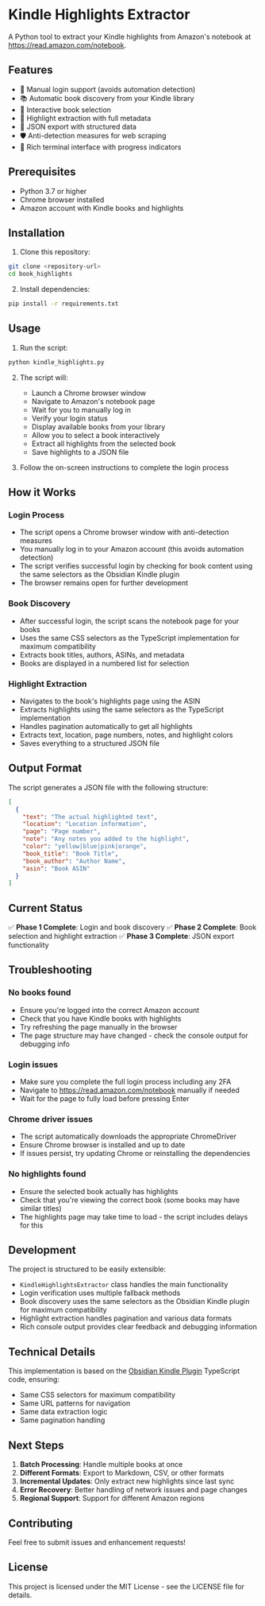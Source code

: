 # Kindle Highlights Extractor

A Python tool to extract your Kindle highlights from Amazon's notebook at https://read.amazon.com/notebook.

## Features

- 🔐 Manual login support (avoids automation detection)
- 📚 Automatic book discovery from your Kindle library
- 🎯 Interactive book selection
- 📝 Highlight extraction with full metadata
- 📁 JSON export with structured data
- 🛡️ Anti-detection measures for web scraping
- 🎨 Rich terminal interface with progress indicators

## Prerequisites

- Python 3.7 or higher
- Chrome browser installed
- Amazon account with Kindle books and highlights

## Installation

1. Clone this repository:
```bash
git clone <repository-url>
cd book_highlights
```

2. Install dependencies:
```bash
pip install -r requirements.txt
```

## Usage

1. Run the script:
```bash
python kindle_highlights.py
```

2. The script will:
   - Launch a Chrome browser window
   - Navigate to Amazon's notebook page
   - Wait for you to manually log in
   - Verify your login status
   - Display available books from your library
   - Allow you to select a book interactively
   - Extract all highlights from the selected book
   - Save highlights to a JSON file

3. Follow the on-screen instructions to complete the login process

## How it Works

### Login Process
- The script opens a Chrome browser window with anti-detection measures
- You manually log in to your Amazon account (this avoids automation detection)
- The script verifies successful login by checking for book content using the same selectors as the Obsidian Kindle plugin
- The browser remains open for further development

### Book Discovery
- After successful login, the script scans the notebook page for your books
- Uses the same CSS selectors as the TypeScript implementation for maximum compatibility
- Extracts book titles, authors, ASINs, and metadata
- Books are displayed in a numbered list for selection

### Highlight Extraction
- Navigates to the book's highlights page using the ASIN
- Extracts highlights using the same selectors as the TypeScript implementation
- Handles pagination automatically to get all highlights
- Extracts text, location, page numbers, notes, and highlight colors
- Saves everything to a structured JSON file

## Output Format

The script generates a JSON file with the following structure:

```json
[
  {
    "text": "The actual highlighted text",
    "location": "Location information",
    "page": "Page number",
    "note": "Any notes you added to the highlight",
    "color": "yellow|blue|pink|orange",
    "book_title": "Book Title",
    "book_author": "Author Name",
    "asin": "Book ASIN"
  }
]
```

## Current Status

✅ **Phase 1 Complete**: Login and book discovery
✅ **Phase 2 Complete**: Book selection and highlight extraction
✅ **Phase 3 Complete**: JSON export functionality

## Troubleshooting

### No books found
- Ensure you're logged into the correct Amazon account
- Check that you have Kindle books with highlights
- Try refreshing the page manually in the browser
- The page structure may have changed - check the console output for debugging info

### Login issues
- Make sure you complete the full login process including any 2FA
- Navigate to https://read.amazon.com/notebook manually if needed
- Wait for the page to fully load before pressing Enter

### Chrome driver issues
- The script automatically downloads the appropriate ChromeDriver
- Ensure Chrome browser is installed and up to date
- If issues persist, try updating Chrome or reinstalling the dependencies

### No highlights found
- Ensure the selected book actually has highlights
- Check that you're viewing the correct book (some books may have similar titles)
- The highlights page may take time to load - the script includes delays for this

## Development

The project is structured to be easily extensible:

- `KindleHighlightsExtractor` class handles the main functionality
- Login verification uses multiple fallback methods
- Book discovery uses the same selectors as the Obsidian Kindle plugin for maximum compatibility
- Highlight extraction handles pagination and various data formats
- Rich console output provides clear feedback and debugging information

## Technical Details

This implementation is based on the [Obsidian Kindle Plugin](https://github.com/hadynz/obsidian-kindle-plugin) TypeScript code, ensuring:

- Same CSS selectors for maximum compatibility
- Same URL patterns for navigation
- Same data extraction logic
- Same pagination handling

## Next Steps

1. **Batch Processing**: Handle multiple books at once
2. **Different Formats**: Export to Markdown, CSV, or other formats
3. **Incremental Updates**: Only extract new highlights since last sync
4. **Error Recovery**: Better handling of network issues and page changes
5. **Regional Support**: Support for different Amazon regions

## Contributing

Feel free to submit issues and enhancement requests!

## License

This project is licensed under the MIT License - see the LICENSE file for details. 